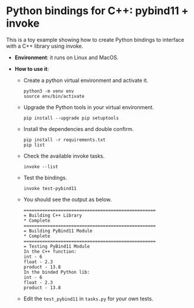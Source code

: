 # Python bindings for C++: pybind11 + invoke

This is a toy example showing how to create Python bindings to interface with a C++ library using invoke.

-   **Environment**: it runs on Linux and MacOS.
-   **How to use it**:

    -   Create a python virtual environment and activate it.

        ```
        python3 -m venv env
        source env/bin/activate
        ```

    -   Upgrade the Python tools in your virtual environment.

        ```
        pip install --upgrade pip setuptools
        ```

    -   Install the dependencies and double confirm.

        ```
        pip install -r requirements.txt
        pip list
        ```

    -   Check the available invoke tasks.

        ```
        invoke --list
        ```

    -   Test the bindings.

        ```
        invoke test-pybind11
        ```

    -   You should see the output as below.

        ```
        ==================================================
        = Building C++ Library
        * Complete
        ==================================================
        = Building PyBind11 Module
        * Complete
        ==================================================
        = Testing PyBind11 Module
        In the C++ function:
        int - 6
        float - 2.3
        product - 13.8
        In the binded Python lib:
        int - 6
        float - 2.3
        product - 13.8
        ```

    -   Edit the `test_pybind11` in `tasks.py` for your own tests.
